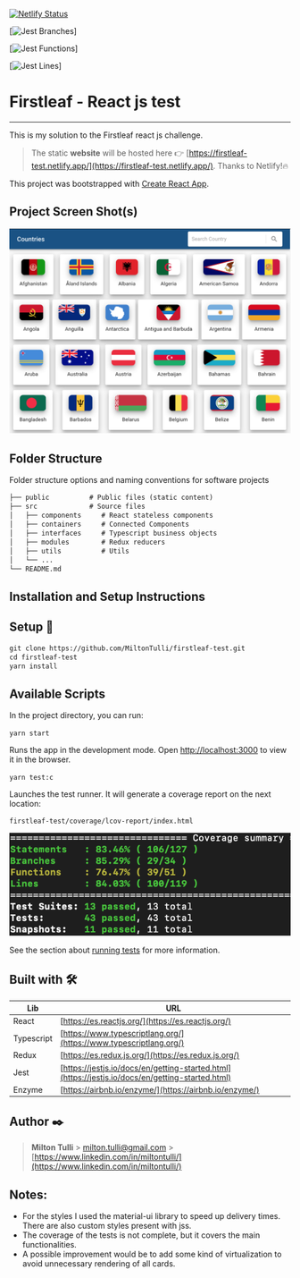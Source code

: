 [![Netlify Status](https://api.netlify.com/api/v1/badges/d75d7b01-86f5-481f-87ca-d72f731979b0/deploy-status)](https://app.netlify.com/sites/firstleaf-test/deploys)

[![Jest Branches](https://github.com/MiltonTulli/firstleaf-test/blob/jest-badges/coverage/badge-branches.svg)]

[![Jest Functions](https://github.com/MiltonTulli/firstleaf-test/blob/jest-badges/coverage/badge-functions.svg)]

[![Jest Lines](https://github.com/MiltonTulli/firstleaf-test/blob/jest-badges/coverage/badge-lines.svg)]

# Firstleaf - React js test

---

This is my solution to the Firstleaf react js challenge.

> The static **website** will be hosted here 👉 [https://firstleaf-test.netlify.app/](https://firstleaf-test.netlify.app/).
> Thanks to Netlify!🔥

This project was bootstrapped with [Create React App](https://github.com/facebook/create-react-app).

## Project Screen Shot(s)

![app 1](https://github.com/MiltonTulli/firstleaf-test/blob/master/screenshots/app1.png)

## Folder Structure

Folder structure options and naming conventions for software projects

    ├── public          # Public files (static content)
    ├── src             # Source files
    │   ├── components     # React stateless components
    │   ├── containers     # Connected Components
    │   ├── interfaces     # Typescript business objects
    │   ├── modules        # Redux reducers
    │   ├── utils          # Utils
    │   └── ...
    └── README.md

## Installation and Setup Instructions

## Setup 🔧

```
git clone https://github.com/MiltonTulli/firstleaf-test.git
cd firstleaf-test
yarn install
```

## Available Scripts

In the project directory, you can run:

`yarn start`

Runs the app in the development mode.
Open [http://localhost:3000](http://localhost:3000) to view it in the browser.

`yarn test:c`

Launches the test runner. It will generate a coverage report on the next location:

```
firstleaf-test/coverage/lcov-report/index.html
```

![test coverage](https://github.com/MiltonTulli/firstleaf-test/blob/master/screenshots/coverage.png)

See the section about [running tests](https://facebook.github.io/create-react-app/docs/running-tests) for more information.

## Built with 🛠️

| Lib        | URL                                                                                              |
| ---------- | ------------------------------------------------------------------------------------------------ |
| React      | [https://es.reactjs.org/](https://es.reactjs.org/)                                               |
| Typescript | [https://www.typescriptlang.org/](https://www.typescriptlang.org/)                               |
| Redux      | [https://es.redux.js.org/](https://es.redux.js.org/)                                             |
| Jest       | [https://jestjs.io/docs/en/getting-started.html](https://jestjs.io/docs/en/getting-started.html) |
| Enzyme     | [https://airbnb.io/enzyme/](https://airbnb.io/enzyme/)                                           |

## Author ✒️

> **Milton Tulli** > milton.tulli@gmail.com > [https://www.linkedin.com/in/miltontulli/](https://www.linkedin.com/in/miltontulli/)

## Notes:

- For the styles I used the material-ui library to speed up delivery times. There are also custom styles present with jss.
- The coverage of the tests is not complete, but it covers the main functionalities.
- A possible improvement would be to add some kind of virtualization to avoid unnecessary rendering of all cards.
